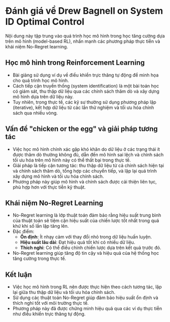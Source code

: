 # Đánh giá về Drew Bagnell on System ID Optimal Control

Nội dung này tập trung vào quá trình học mô hình trong học tăng cường dựa trên mô hình (model-based RL), nhấn mạnh các phương pháp thực tiễn và khái niệm No-Regret learning.

## Học mô hình trong Reinforcement Learning

- Bài giảng sử dụng ví dụ về điều khiển trực thăng tự động để minh họa cho quá trình học mô hình.
- Cách tiếp cận truyền thống (system identification) là một bài toán học có giám sát, thu thập dữ liệu qua các chính sách thăm dò và xây dựng mô hình dựa trên dữ liệu này.
- Tuy nhiên, trong thực tế, các kỹ sư thường sử dụng phương pháp lặp (iterative), kết hợp dữ liệu từ các lần thử nghiệm và tối ưu hóa chính sách qua nhiều vòng.

## Vấn đề "chicken or the egg" và giải pháp tương tác

- Việc học mô hình chính xác gặp khó khăn do dữ liệu ở các trạng thái ít được thăm dò thường không đủ, dẫn đến mô hình sai lệch và chính sách tối ưu hóa trên mô hình này có thể thất bại trong thực tế.
- Giải pháp là tiếp cận tương tác: thu thập dữ liệu từ cả chính sách hiện tại và chính sách thăm dò, tổng hợp các chuyển tiếp, và lặp lại quá trình xây dựng mô hình và tối ưu hóa chính sách.
- Phương pháp này giúp mô hình và chính sách được cải thiện liên tục, phù hợp hơn với thực tiễn kỹ thuật.

## Khái niệm No-Regret Learning

- No-Regret learning là lớp thuật toán đảm bảo rằng hiệu suất trung bình của thuật toán sẽ tiệm cận hiệu suất của chiến lược tốt nhất trong quá khứ khi số lần lặp tăng lên.
- Đặc điểm:
  - **Ổn định**: Ít nhạy cảm với thay đổi nhỏ trong dữ liệu huấn luyện.
  - **Hiệu suất lâu dài**: Đạt hiệu quả tốt khi có nhiều dữ liệu.
  - **Thích nghi**: Có thể điều chỉnh chiến lược dựa trên kết quả trước đó.
- No-Regret learning giúp tăng độ tin cậy và hiệu quả của hệ thống học tăng cường trong thực tế.

## Kết luận

- Việc học mô hình trong RL nên được thực hiện theo cách tương tác, lặp lại giữa thu thập dữ liệu và tối ưu hóa chính sách.
- Sử dụng các thuật toán No-Regret giúp đảm bảo hiệu suất ổn định và thích nghi tốt với môi trường thực tế.
- Phương pháp này đã được chứng minh hiệu quả qua các ví dụ thực tiễn như điều khiển trực thăng tự động.
